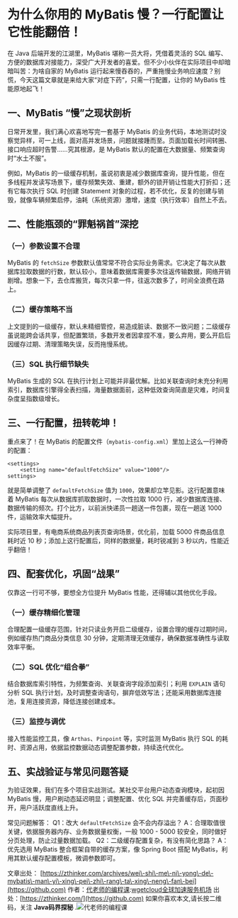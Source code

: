
# 为什么你用的 MyBatis 慢？一行配置让它性能翻倍！


在 Java 后端开发的江湖里，MyBatis 堪称一员大将，凭借着灵活的 SQL 编写、方便的数据库对接能力，深受广大开发者的喜爱。但不少小伙伴在实际项目中却暗暗叫苦：为啥自家的 MyBatis 运行起来慢吞吞的，严重拖慢业务响应速度？别慌，今天这篇文章就是来给大家“对症下药”，只需一行配置，让你的 MyBatis 性能原地起飞！


## 一、MyBatis “慢”之现状剖析


日常开发里，我们满心欢喜地写完一套基于 MyBatis 的业务代码，本地测试时没察觉异样，可一上线，面对高并发场景，问题就接踵而至。页面加载长时间转圈、接口响应超时告警……究其根源，是 MyBatis 默认的配置在大数据量、频繁查询时“水土不服”。


例如，MyBatis 的一级缓存机制，虽说初衷是减少数据库查询，提升性能，但在多线程并发读写场景下，缓存频繁失效、重建，额外的锁开销让性能大打折扣；还有它每次执行 SQL 时创建 Statement 对象的过程，若不优化，反复的创建与销毁，就像车辆频繁启停，油耗（系统资源）激增，速度（执行效率）自然上不去。


## 二、性能瓶颈的“罪魁祸首”深挖


### （一）参数设置不合理


MyBatis 的 `fetchSize` 参数默认值常常不符合实际业务需求。它决定了每次从数据库拉取数据的行数，默认较小，意味着数据库需要多次往返传输数据，网络开销剧增。想象一下，去仓库搬货，每次只拿一件，往返次数多了，时间全浪费在路上。


### （二）缓存策略不当


上文提到的一级缓存，默认未精细管控，易造成脏读、数据不一致问题；二级缓存虽说能跨会话共享，但配置繁琐，多数开发者因拿捏不准，要么弃用，要么开启后因缓存过期、清理策略失误，反而拖慢系统。


### （三）SQL 执行细节缺失


MyBatis 生成的 SQL 在执行计划上可能并非最优解。比如关联查询时未充分利用索引，数据库引擎得全表扫描，海量数据面前，这种低效查询简直是灾难，时间复杂度呈指数级增长。


## 三、一行配置，扭转乾坤！


重点来了！在 MyBatis 的配置文件（`mybatis-config.xml`）里加上这么一行神奇的配置：



```
<settings>
    <setting name="defaultFetchSize" value="1000"/> 
settings>

```

就是简单调整了 `defaultFetchSize` 值为 `1000`，效果却立竿见影。这行配置意味着 MyBatis 每次从数据库抓取数据时，一次性拉取 1000 行，减少数据库连接、数据传输的频次。打个比方，以前派快递员一趟送一件包裹，现在一趟送 1000 件，运输效率大幅提升。


实际项目里，有电商系统商品列表页查询场景，优化前，加载 5000 件商品信息耗时近 10 秒；添加上这行配置后，同样的数据量，耗时锐减到 3 秒以内，性能近乎翻倍！


## 四、配套优化，巩固“战果”


仅靠这一行可不够，要想全方位提升 MyBatis 性能，还得辅以其他优化手段。


### （一）缓存精细化管理


合理配置一级缓存范围，针对只读业务开启二级缓存，设置合理的缓存过期时间，例如缓存热门商品分类信息 30 分钟，定期清理无效缓存，确保数据准确性与读取效率平衡。


### （二）SQL 优化“组合拳”


结合数据库索引特性，为频繁查询、关联查询字段添加索引；利用 `EXPLAIN` 语句分析 SQL 执行计划，及时调整查询语句，摒弃低效写法；还能采用数据库连接池，复用连接资源，降低连接创建成本。


### （三）监控与调优


接入性能监控工具，像 `Arthas`、`Pinpoint` 等，实时监测 MyBatis 执行 SQL 的耗时、资源占用，依据监控数据动态调整配置参数，持续迭代优化。


## 五、实战验证与常见问题答疑


为验证效果，我们在多个项目实战测试。某社交平台用户动态查询模块，起初因 MyBatis 慢，用户刷动态延迟明显；调整配置、优化 SQL 并完善缓存后，页面秒开，用户活跃度直线上升。


常见问题解答：
Q1：改大 `defaultFetchSize` 会不会内存溢出？
A：合理取值很关键，依据服务器内存、业务数据量权衡，一般 1000 \- 5000 较安全，同时做好分页处理，防止过量数据加载。
Q2：二级缓存配置复杂，有没有简化思路？
A：优先选用 MyBatis 整合框架自带的缓存方案，像 Spring Boot 搭配 MyBatis，利用其默认缓存配置模板，微调参数即可。


文章出处：
[https://zthinker.com/archives/wei\-shi\-me\-ni\-yong\-de\-mybatis\-man\-yi\-xing\-pei\-zhi\-rang\-ta\-xing\-neng\-fan\-bei](https://github.com)
作者：[代老师的编程课](https://github.com):[wgetcloud全球加速服务机场](https://wa7.org)
出处：[https://zthinker.com/](https://github.com)
如果你喜欢本文,请长按二维码，关注 **Java码界探秘**
.![代老师的编程课](https://img2024.cnblogs.com/other/124822/202412/124822-20241211180433269-1500872282.jpg)


